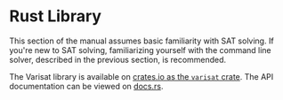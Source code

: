 # Rust Library

This section of the manual assumes basic familiarity with SAT solving. If
you're new to SAT solving, familiarizing yourself with the command line solver,
described in the previous section, is recommended.

The Varisat library is available on [crates.io as the `varisat`
crate][varisat-crate]. The API documentation can be viewed on [docs.rs].

[varisat-crate]:https://crates.io/crates/varisat
[docs.rs]:https://docs.rs/crate/varisat/
